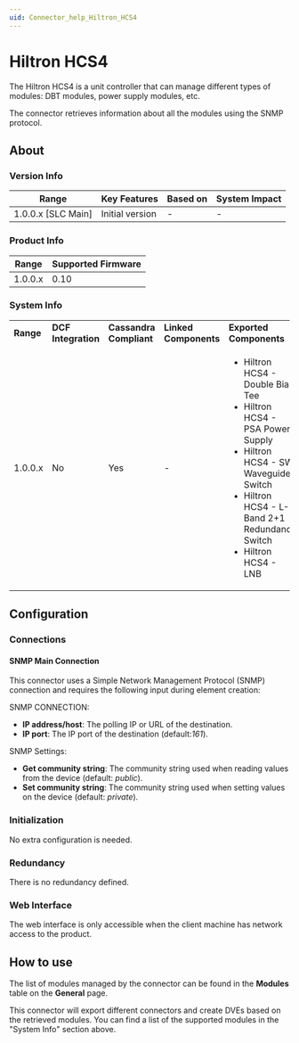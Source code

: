 ```yaml
---
uid: Connector_help_Hiltron_HCS4
---
```


# Hiltron HCS4

The Hiltron HCS4 is a unit controller that can manage different types of modules: DBT modules, power supply modules, etc.

The connector retrieves information about all the modules using the SNMP protocol.

## About

### Version Info

| Range                | Key Features     | Based on     | System Impact     |
|----------------------|------------------|--------------|-------------------|
| 1.0.0.x \[SLC Main\] | Initial version  | \-           | \-                |

### Product Info

| Range     | Supported Firmware     |
|-----------|------------------------|
| 1.0.0.x   | 0.10                   |

### System Info

<table>
<colgroup>
<col style="width: 20%" />
<col style="width: 20%" />
<col style="width: 20%" />
<col style="width: 20%" />
<col style="width: 20%" />
</colgroup>
<tbody>
<tr class="odd">
<td><strong>Range</strong></td>
<td><strong>DCF Integration</strong></td>
<td><strong>Cassandra Compliant</strong></td>
<td><strong>Linked Components</strong></td>
<td><strong>Exported Components</strong></td>
</tr>
<tr class="even">
<td>1.0.0.x</td>
<td>No</td>
<td>Yes</td>
<td>-</td>
<td><ul>
<li>Hiltron HCS4 - Double Bias Tee</li>
<li>Hiltron HCS4 - PSA Power Supply</li>
<li>Hiltron HCS4 - SWI Waveguide Switch</li>
<li>Hiltron HCS4 - L-Band 2+1 Redundancy Switch</li>
<li>Hiltron HCS4 - LNB</li>
</ul></td>
</tr>
</tbody>
</table>

## Configuration

### Connections

#### SNMP Main Connection

This connector uses a Simple Network Management Protocol (SNMP) connection and requires the following input during element creation:

SNMP CONNECTION:

- **IP address/host**: The polling IP or URL of the destination.
- **IP port**: The IP port of the destination (default:*161*).

SNMP Settings:

- **Get community string**: The community string used when reading values from the device (default: *public*).
- **Set community string**: The community string used when setting values on the device (default: *private*).

### Initialization

No extra configuration is needed.

### Redundancy

There is no redundancy defined.

### Web Interface

The web interface is only accessible when the client machine has network access to the product.

## How to use

The list of modules managed by the connector can be found in the **Modules** table on the **General** page.

This connector will export different connectors and create DVEs based on the retrieved modules. You can find a list of the supported modules in the "System Info" section above.
